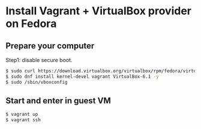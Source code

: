 # Install Vagrant + VirtualBox provider on Fedora

## Prepare your computer

Step1: disable secure boot.

```sh
$ sudo curl https://download.virtualbox.org/virtualbox/rpm/fedora/virtualbox.repo -o /etc/yum.repos.d/virtualbox.repo 
$ sudo dnf install kernel-devel vagrant VirtualBox-6.1 -y
$ sudo /sbin/vboxconfig
```

## Start and enter in guest VM

```sh
$ vagrant up
$ vagrant ssh
```

